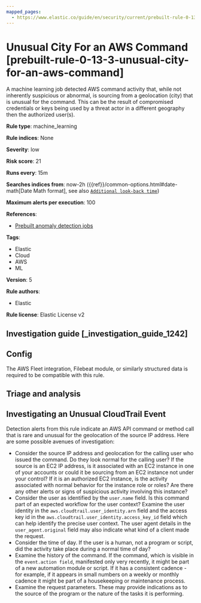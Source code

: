 ```yaml
---
mapped_pages:
  - https://www.elastic.co/guide/en/security/current/prebuilt-rule-0-13-3-unusual-city-for-an-aws-command.html
---
```


# Unusual City For an AWS Command [prebuilt-rule-0-13-3-unusual-city-for-an-aws-command]

A machine learning job detected AWS command activity that, while not inherently suspicious or abnormal, is sourcing from a geolocation (city) that is unusual for the command. This can be the result of compromised credentials or keys being used by a threat actor in a different geography then the authorized user(s).

**Rule type**: machine_learning

**Rule indices**: None

**Severity**: low

**Risk score**: 21

**Runs every**: 15m

**Searches indices from**: now-2h ({{ref}}/common-options.html#date-math[Date Math format], see also [`Additional look-back time`](docs-content://solutions/security/detect-and-alert/create-detection-rule.md#rule-schedule))

**Maximum alerts per execution**: 100

**References**:

* [Prebuilt anomaly detection jobs](docs-content://reference/security/prebuilt-anomaly-detection-jobs.md)

**Tags**:

* Elastic
* Cloud
* AWS
* ML

**Version**: 5

**Rule authors**:

* Elastic

**Rule license**: Elastic License v2

## Investigation guide [_investigation_guide_1242]

## Config

The AWS Fleet integration, Filebeat module, or similarly structured data is required to be compatible with this rule.

## Triage and analysis

## Investigating an Unusual CloudTrail Event
Detection alerts from this rule indicate an AWS API command or method call that is rare and unusual for the geolocation of the source IP address. Here are some possible avenues of investigation:
- Consider the source IP address and geolocation for the calling user who issued the command. Do they look normal for the calling user? If the source is an EC2 IP address, is it associated with an EC2 instance in one of your accounts or could it be sourcing from an EC2 instance not under your control? If it is an authorized EC2 instance, is the activity associated with normal behavior for the instance role or roles? Are there any other alerts or signs of suspicious activity involving this instance?
- Consider the user as identified by the `user.name` field. Is this command part of an expected workflow for the user context? Examine the user identity in the `aws.cloudtrail.user_identity.arn` field and the access key id in the `aws.cloudtrail.user_identity.access_key_id` field which can help identify the precise user context. The user agent details in the `user_agent.original` field may also indicate what kind of a client made the request.
- Consider the time of day. If the user is a human, not a program or script, did the activity take place during a normal time of day?
- Examine the history of the command. If the command, which is visible in the `event.action field`, manifested only very recently, it might be part of a new automation module or script. If it has a consistent cadence - for example, if it appears in small numbers on a weekly or monthly cadence it might be part of a housekeeping or maintenance process.
- Examine the request parameters. These may provide indications as to the source of the program or the nature of the tasks it is performing.

